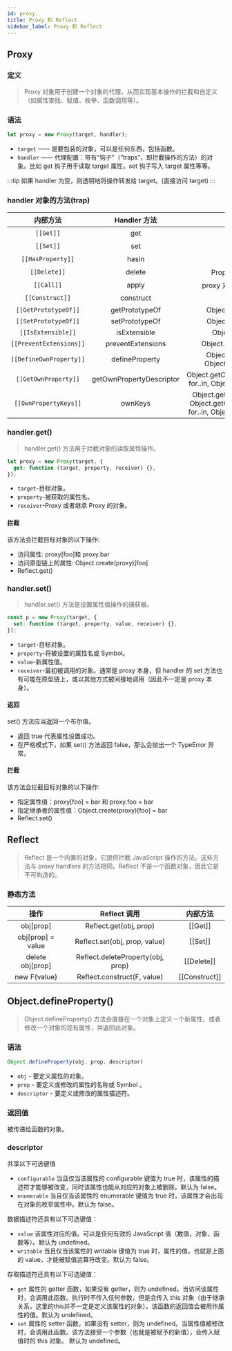 ```yaml
---
id: proxy
title: Proxy 和 Reflect
sidebar_label: Proxy 和 Reflect
---
```


## Proxy

### 定义

> Proxy 对象用于创建一个对象的代理，从而实现基本操作的拦截和自定义（如属性查找、赋值、枚举、函数调用等）。

### 语法

```js
let proxy = new Proxy(target, handler);
```

- `target` —— 是要包装的对象，可以是任何东西，包括函数。
- `handler` —— 代理配置：带有“钩子”（“traps”，即拦截操作的方法）的对象。比如 get 钩子用于读取 target 属性，set 钩子写入 target 属性等等。

:::tip
如果 handler 为空，则透明地将操作转发给 target。(直接访问 target)
:::

### handler 对象的方法(trap)

|        内部方法         |       Handler 方法       |                                           何时触发                                            |
| :---------------------: | :----------------------: | :-------------------------------------------------------------------------------------------: |
|        `[[Get]]`        |           get            |                                           读取属性                                            |
|        `[[Set]]`        |           set            |                                           写入属性                                            |
|    `[[HasProperty]]`    |          hasin           |                                            运算符                                             |
|      `[[Delete]]`       |          delete          |                                      Propertydelete 操作                                      |
|       `[[Call]]`        |          apply           |                                   proxy 对象作为函数被调用                                    |
|     `[[Construct]]`     |        construct         |                                           new 操作                                            |
|  `[[GetPrototypeOf]]`   |      getPrototypeOf      |                                     Object.getPrototypeOf                                     |
|  `[[SetPrototypeOf]]`   |      setPrototypeOf      |                                     Object.setPrototypeOf                                     |
|   `[[IsExtensible]]`    |       isExtensible       |                                      Object.isExtensible                                      |
| `[[PreventExtensions]]` |    preventExtensions     |                                   Object.preventExtensions                                    |
| `[[DefineOwnProperty]]` |      defineProperty      |                        Object.defineProperty, Object.defineProperties                         |
|  `[[GetOwnProperty]]`   | getOwnPropertyDescriptor |             Object.getOwnPropertyDescriptor, for..in, Object.keys/values/entries              |
|  `[[OwnPropertyKeys]]`  |         ownKeys          | Object.getOwnPropertyNames, Object.getOwnPropertySymbols, for..in, Object/keys/values/entries |

### handler.get()

> handler.get() 方法用于拦截对象的读取属性操作。

```js
let proxy = new Proxy(target, {
  get: function (target, property, receiver) {},
});
```

- `target`-目标对象。
- `property`-被获取的属性名。
- `receiver`-Proxy 或者继承 Proxy 的对象。

#### 拦截

该方法会拦截目标对象的以下操作:

- 访问属性: proxy[foo]和 proxy.bar
- 访问原型链上的属性: Object.create(proxy)[foo]
- Reflect.get()

### handler.set()

> handler.set() 方法是设置属性值操作的捕获器。

```js
const p = new Proxy(target, {
  set: function (target, property, value, receiver) {},
});
```

- `target`-目标对象。
- `property`-将被设置的属性名或 Symbol。
- `value`-新属性值。
- `receiver`-最初被调用的对象。通常是 proxy 本身，但 handler 的 set 方法也有可能在原型链上，或以其他方式被间接地调用（因此不一定是 proxy 本身）。

#### 返回

set() 方法应当返回一个布尔值。

- 返回 true 代表属性设置成功。
- 在严格模式下，如果 set() 方法返回 false，那么会抛出一个 TypeError 异常。

#### 拦截

该方法会拦截目标对象的以下操作:

- 指定属性值：proxy[foo] = bar 和 proxy.foo = bar
- 指定继承者的属性值：Object.create(proxy)[foo] = bar
- Reflect.set()

## Reflect

> Reflect 是一个内置的对象，它提供拦截 JavaScript 操作的方法。这些方法与 proxy handlers 的方法相同。Reflect 不是一个函数对象，因此它是不可构造的。

### 静态方法

|       操作        |           Reflect 调用            |   内部方法    |
| :---------------: | :-------------------------------: | :-----------: |
|     obj[prop]     |      Reflect.get(obj, prop)       |    [[Get]]    |
| obj[prop] = value |   Reflect.set(obj, prop, value)   |    [[Set]]    |
| delete obj[prop]  | Reflect.deleteProperty(obj, prop) |  [[Delete]]   |
|   new F(value)    |    Reflect.construct(F, value)    | [[Construct]] |

## Object.defineProperty()

> Object.defineProperty() 方法会直接在一个对象上定义一个新属性，或者修改一个对象的现有属性，并返回此对象。

### 语法

```js
Object.defineProperty(obj, prop, descriptor)
```

- `obj` - 要定义属性的对象。
- `prop` - 要定义或修改的属性的名称或 Symbol 。
- `descriptor` - 要定义或修改的属性描述符。

### 返回值

被传递给函数的对象。

### descriptor

共享以下可选键值

- `configurable` 当且仅当该属性的 configurable 键值为 true 时，该属性的描述符才能够被改变，同时该属性也能从对应的对象上被删除。默认为 false。
- `enumerable` 当且仅当该属性的 enumerable 键值为 true 时，该属性才会出现在对象的枚举属性中。默认为 false。

数据描述符还具有以下可选键值：

- `value` 该属性对应的值。可以是任何有效的 JavaScript 值（数值，对象，函数等）。默认为 undefined。
- `writable` 当且仅当该属性的 writable 键值为 true 时，属性的值，也就是上面的 value，才能被赋值运算符改变。默认为 false。

存取描述符还具有以下可选键值：

- `get` 属性的 getter 函数，如果没有 getter，则为 undefined。当访问该属性时，会调用此函数。执行时不传入任何参数，但是会传入 this 对象（由于继承关系，这里的this并不一定是定义该属性的对象）。该函数的返回值会被用作属性的值。默认为 undefined。
- `set` 属性的 setter 函数，如果没有 setter，则为 undefined。当属性值被修改时，会调用此函数。该方法接受一个参数（也就是被赋予的新值），会传入赋值时的 this 对象。
默认为 undefined。 
